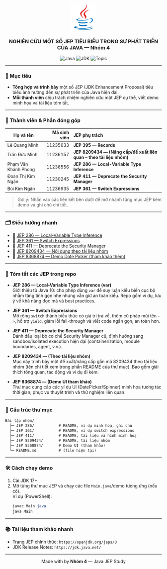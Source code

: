 <div align="center">

<img src="https://raw.githubusercontent.com/devicons/devicon/master/icons/java/java-original.svg" alt="java" width="84" />

### NGHIÊN CỨU MỘT SỐ JEP TIÊU BIỂU TRONG SỰ PHÁT TRIỂN CỦA JAVA — Nhóm 4

![Java](https://img.shields.io/badge/Language-Java-orange?logo=java)
![JDK](https://img.shields.io/badge/JDK-17%2B-informational)
![Topic](https://img.shields.io/badge/Topic-JEPs-red)

</div>

---

### 📌 Mục tiêu
- **Tổng hợp và trình bày** một số JEP (JDK Enhancement Proposal) tiêu biểu ảnh hưởng đến sự phát triển của Java hiện đại.
- **Mỗi thành viên** chịu trách nhiệm nghiên cứu một JEP cụ thể, viết demo minh họa và tài liệu tóm tắt.

---

### 👥 Thành viên & Phần đóng góp

| Họ và tên | Mã sinh viên | JEP phụ trách |
|---|---:|:--|
| Lê Quang Minh | 11235633 | **JEP 395 — Records** |
| Trần Đức Minh | 11236157 | **JEP 8209434 — (Nâng cấp/đề xuất liên quan – theo tài liệu nhóm)** |
| Phạm Văn Khánh Phong | 11236556 | **JEP 286 — Local-Variable Type Inference** |
| Đoàn Thị Kim Ngân | 11230245 | **JEP 411 — Deprecate the Security Manager** |
| Bùi Kim Ngân | 11236935 | **JEP 361 — Switch Expressions** |

> Gợi ý: Nhấn vào các liên kết bên dưới để mở nhanh từng mục JEP kèm demo và ghi chú chi tiết.

---

### 🗂️ Điều hướng nhanh
- 📁 [JEP 286 — Local-Variable Type Inference](./JEP%20286/README.md)
- 📁 [JEP 361 — Switch Expressions](./JEP%20361/README.md)
- 📁 [JEP 411 — Deprecate the Security Manager](./JEP%20411/README.md)
- 📁 [JEP 8209434 — Nội dung theo tài liệu nhóm](./JEP%208209434/README.md)
- 📁 [JEP 8368874 — Demo Date Picker (tham khảo thêm)](./JEP%208368874/README.md)


---

### 📖 Tóm tắt các JEP trong repo

- **JEP 286 — Local-Variable Type Inference (var)**  
  Giới thiệu từ Java 10: cho phép dùng `var` để suy luận kiểu biến cục bộ nhằm tăng tính gọn nhẹ nhưng vẫn giữ an toàn kiểu. Repo gồm ví dụ, lưu ý về khả năng đọc mã và best practices.

- **JEP 361 — Switch Expressions**  
  Mở rộng `switch` thành biểu thức có giá trị trả về, thêm cú pháp mũi tên `->`, hỗ trợ `yield`, giảm lỗi fall-through và viết code ngắn gọn, an toàn hơn.

- **JEP 411 — Deprecate the Security Manager**  
  Đánh dấu loại bỏ cơ chế Security Manager cũ, định hướng sang sandbox/isolated execution hiện đại (containerization, module boundaries, agent, v.v.).

- **JEP 8209434 — (Theo tài liệu nhóm)**  
  Mục này trình bày một đề xuất/nâng cấp gắn mã 8209434 theo tài liệu nhóm (tên chi tiết xem trong phần README của thư mục). Bao gồm giải thích tổng quan, tác động và ví dụ đi kèm.

- **JEP 8368874 — (Demo UI tham khảo)**  
  Thư mục cung cấp các ví dụ UI (DatePicker/Spinner) minh họa tương tác thời gian; phục vụ thuyết trình và thử nghiệm liên quan.

---

### 🧭 Cấu trúc thư mục

```
Bài tập nhóm/
  ├─ JEP 286/           # README, ví dụ minh hoạ, ghi chú
  ├─ JEP 361/           # README, ví dụ switch expressions
  ├─ JEP 411/           # README, tài liệu và hình minh hoạ
  ├─ JEP 8209434/       # README, tài liệu nhóm
  ├─ JEP 8368874/       # Demo UI (tham khảo)
  └─ README.md          # (file hiện tại)
```

---

### 🛠️ Cách chạy demo
1. Cài JDK 17+.
2. Mở từng thư mục JEP và chạy các file `Main.java`/demo tương ứng (nếu có).  
   Ví dụ (PowerShell):
   ```powershell
   javac Main.java
   java Main
   ```

---

### 📚 Tài liệu tham khảo nhanh
- Trang JEP chính thức: `https://openjdk.org/jeps/0`
- JDK Release Notes: `https://jdk.java.net/`

---

<div align="center">

Made with by **Nhóm 4** — Java JEP Study

</div>


